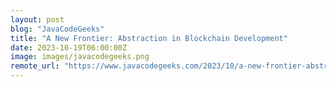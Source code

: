 ```yaml
---
layout: post
blog: "JavaCodeGeeks"
title: "A New Frontier: Abstraction in Blockchain Development"
date: 2023-10-19T06:00:00Z
image: images/javacodegeeks.png
remote_url: "https://www.javacodegeeks.com/2023/10/a-new-frontier-abstraction-in-blockchain-development.html"
---
```


